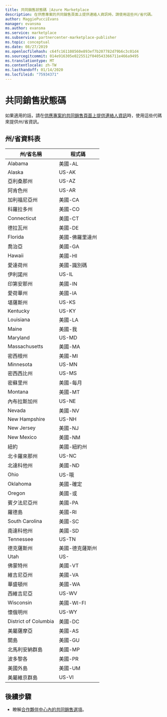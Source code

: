 ```yaml
---
title: 共同銷售狀態碼 |Azure Marketplace
description: 在供應專案的共同銷售頁面上提供連絡人資訊時，請使用這些州/省代碼。
author: MaggiePucciEvans
manager: evansma
ms.author: evansma
ms.service: marketplace
ms.subservice: partnercenter-marketplace-publisher
ms.topic: conceptual
ms.date: 08/27/2019
ms.openlocfilehash: c64fc161108560e893ef7b207782d79b6c3c01d4
ms.sourcegitcommit: 014e916305e0225512f040543366711e466a9495
ms.translationtype: MT
ms.contentlocale: zh-TW
ms.lasthandoff: 01/14/2020
ms.locfileid: "75934371"
---
```

# <a name="co-sell-state-codes"></a>共同銷售狀態碼

如果適用的話，請在[供應專案的共同銷售頁面上提供連絡人資訊](commercial-marketplace-co-sell.md#contacts)時，使用這些代碼來提供州/省資訊。

## <a name="stateprovince-table"></a>州/省資料表

|   州/省名稱               |   程式碼    |
|-------------------------------------|-----------|
| Alabama                             | 美國-AL     |
| Alaska                              | US-AK     |
| 亞利桑那州                             | US-AZ     |
| 阿肯色州                            | US-AR     |
| 加利福尼亞州                          | 美國-CA     |
| 科羅拉多州                            | 美國-CO     |
| Connecticut                         | 美國-CT     |
| 德拉瓦州                            | 美國-DE     |
| Florida                             | 美國-佛羅里達州     |
| 喬治亞                             | 美國-GA     |
| Hawaii                              | 美國-HI     |
| 愛達荷州                               | 美國-識別碼     |
| 伊利諾州                            | US-IL     |
| 印第安那州                             | 美國-IN     |
| 愛荷華州                                | 美國-IA     |
| 堪薩斯州                              | US-KS     |
| Kentucky                            | US-KY     |
| Louisiana                           | 美國-LA     |
| Maine                               | 美國-我     |
| Maryland                            | US-MD     |
| Massachusetts                       | 美國-MA     |
| 密西根州                            | 美國-MI     |
| Minnesota                           | US-MN     |
| 密西西比州                         | US-MS     |
| 密蘇里州                            | 美國-每月     |
| Montana                             | 美國-MT     |
| 內布拉斯加州                            | US-NE     |
| Nevada                              | 美國-NV     |
| New Hampshire                       | US-NH     |
| New Jersey                          | 美國-NJ     |
| New Mexico                          | 美國-NM     |
| 紐約                            | 美國-紐約州     |
| 北卡羅來那州                      | US-NC     |
| 北達科他州                        | 美國-ND     |
| Ohio                                | US-哦     |
| Oklahoma                            | 美國-確定     |
| Oregon                              | 美國-或     |
| 賓夕法尼亞州                        | 美國-PA     |
| 羅德島                        | 美國-RI     |
| South Carolina                      | 美國-SC     |
| 南達科他州                        | 美國-SD     |
| Tennessee                           | US-TN     |
| 德克薩斯州                               | 美國-德克薩斯州     |
| Utah                                | US-     |
| 佛蒙特州                             | 美國-VT     |
| 維吉尼亞州                            | 美國-VA     |
| 華盛頓州                          | 美國-WA     |
| 西維吉尼亞                       | US-WV     |
| Wisconsin                           | 美國-WI-FI     |
| 懷俄明州                             | US-WY     |
| District of Columbia                | 美國-DC     |
| 美屬薩摩亞                      | 美國-AS     |
| 關島                                | 美國-GU     |
| 北馬利安納群島            | 美國-MP     |
| 波多黎各                         | 美國-PR     |
| 美國外島 | 美國-UM    |
|美屬維京群島                 | US-VI     |

## <a name="next-steps"></a>後續步驟

- 瞭解[合作夥伴中心內的共同銷售選項](./commercial-marketplace-co-sell.md)。